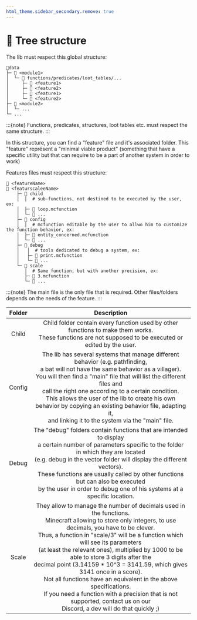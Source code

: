 ```yaml
---
html_theme.sidebar_secondary.remove: true
---
```


# 🌳 Tree structure

The lib must respect this global structure:

```
📁data
├─ 📁 <module1>
│  └─ 📁 functions/predicates/loot_tables/...
│     ├─ 📁 <feature1>
│     ├─ 📁 <feature2>
│     ├─ 📄 <feature1>
│     └─ 📄 <feature2>
├─ 📁 <module2>
│  └─ ...
└─ ...
```

:::{note}
   Functions, predicates, structures, loot tables etc. must respect the same structure.
:::

In this structure, you can find a "feature" file and it's associated folder. This "feature" représent a "minimal viable product" (something that have a specific utility but that can require to be a part of another system in order to work)

Features files must respect this structure:

```
📄 <featureName>
📁 <featurscaleeName>
    ├─ 📁 child
    │  │  # sub-functions, not destined to be executed by the user, ex:
    │  ├─ 📄 loop.mcfunction
    │  └─ 📄 ...
    ├─ 📁 config
    │  │  # mcfunction editable by the user to allwo him to customize the function behavior, ex:
    │  ├─ 📄 entity_concerned.mcfunction
    │  └─ 📄 ...
    ├─ 📁 debug
    │   │  # tools dedicated to debug a system, ex:
    │   ├─ 📄 print.mcfunction
    │   └─ 📄 ...
    └─ 📁 scale
       │  # Same function, but with another precision, ex:
       ├─ 📄 3.mcfunction
       └─ 📄 ...
```

:::{note}
   The main file is the only file that is required. Other files/folders depends on the needs of the feature.
:::

| Folder | Description |
|:------:|:-----------:|
| Child    | Child folder contain every function used by other functions to make them works.<br> These functions are not supposed to be executed or edited by the user. |
| Config   | The lib has several systems that manage different behavior (e.g. pathfinding,<br> a bat will not have the same behavior as a villager).<br> You will then find a "main" file that will list the different files and<br> call the right one according to a certain condition.<br> This allows the user of the lib to create his own<br> behavior by copying an existing behavior file, adapting it,<br> and linking it to the system via the "main" file. |
| Debug    | The "debug" folders contain functions that are intended to display<br> a certain number of parameters specific to the folder<br> in which they are located<br> (e.g. debug in the vector folder will display the different vectors).<br> These functions are usually called by other functions but can also be executed<br> by the user in order to debug one of his systems at a specific location. |
| Scale | They allow to manage the number of decimals used in the functions.<br> Minecraft allowing to store only integers, to use decimals, you have to be clever.<br> Thus, a function in "scale/3" will be a function which will see its parameters<br> (at least the relevant ones), multiplied by 1000 to be able to store 3 digits after the<br> decimal point (3.14159 * 10^3 = 3141.59, which gives 3141 once in a score).<br> Not all functions have an equivalent in the above specifications.<br> If you need a function with a precision that is not supported, contact us on our<br> Discord, a dev will do that quickly ;) |